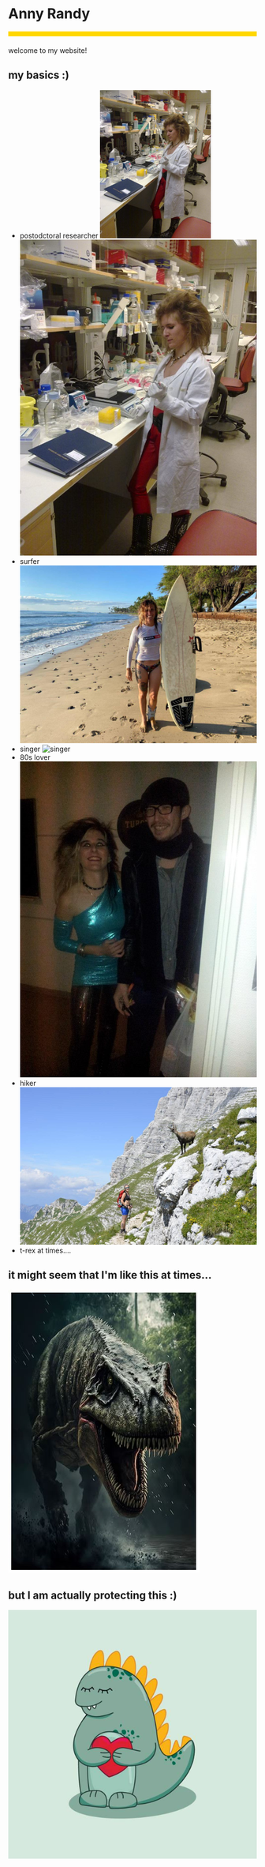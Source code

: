
# Anny Randy
<div style="background-color: #ffd700; height: 10px; margin-bottom: 20px;"></div>
welcome to my website!  

## my basics :)

- postodctoral researcher
  <img src="researcher.jpg" alt="Image 1" style="max-width: 400px; max-height: 300px;">
  ![postdoc](researcher.jpg)
- surfer
   ![surfing](surfer.jpg)
- singer
   ![singer](singer.jpg)
- 80s lover
   ![80s](80s_lover.jpg)
- hiker
  ![hiking](hiker.jpg)
- t-rex at times....

## it might seem that I'm like this at times...


![Image 1](angry_trex.JPG)

## but I am actually protecting this :)

![Image 2](cute_trex.jpg)
